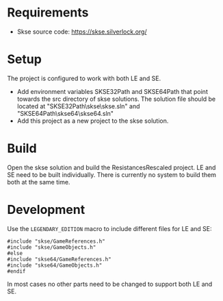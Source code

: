 # Requirements

* Skse source code: https://skse.silverlock.org/

# Setup

The project is configured to work with both LE and SE.

* Add environment variables SKSE32Path and SKSE64Path that point towards the src directory of skse solutions. The solution file should be located at "SKSE32Path\skse\skse.sln" and "SKSE64Path\skse64\skse64.sln"
* Add this project as a new project to the skse solution.

# Build

Open the skse solution and build the ResistancesRescaled project. LE and SE need to be built individually. There is currently no system to build them both at the same time.


# Development

Use the `LEGENDARY_EDITION` macro to include different files for LE and SE:
```#if LEGENDARY_EDITION
#include "skse/GameReferences.h"
#include "skse/GameObjects.h"
#else
#include "skse64/GameReferences.h"
#include "skse64/GameObjects.h"
#endif
```

In most cases no other parts need to be changed to support both LE and SE.
